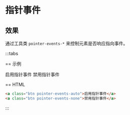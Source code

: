# 指针事件

## 效果

通过工具类 `pointer-events-*` 来控制元素是否响应指向事件。

:::tabs

== 示例

<Example class="flex flex-wrap gap-6 p-6">
  <StyleTile
    label="pointer-events-auto"
    tileClass="w-32 h-16"
    labelClass="font-mono text-sm"
  >
    <a class="btn pointer-events-auto">启用指针事件</a>
  </StyleTile>
  <StyleTile
    label="pointer-events-none"
    tileClass="w-32 h-16"
    labelClass="font-mono text-sm"
  >
    <a class="btn pointer-events-none">禁用指针事件</a>
  </StyleTile>
</Example>

== HTML

```html
<a class="btn pointer-events-auto">启用指针事件</a>
<a class="btn pointer-events-none">禁用指针事件</a>
```

:::
